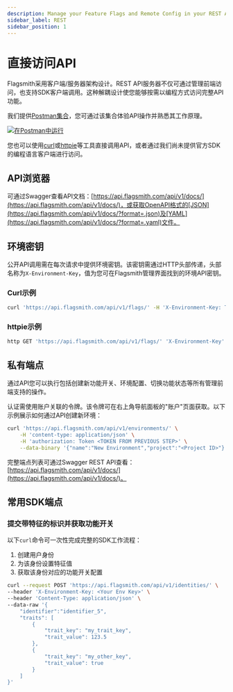 ```yaml
---
description: Manage your Feature Flags and Remote Config in your REST APIs.
sidebar_label: REST
sidebar_position: 1
---
```


# 直接访问API

Flagsmith采用客户端/服务器架构设计。REST API服务器不仅可通过管理前端访问，也支持SDK客户端调用。这种解耦设计使您能够按需以编程方式访问完整API功能。

我们提供[Postman集合](https://www.postman.com/flagsmith/workspace/flagsmith/overview)，您可通过该集合体验API操作并熟悉其工作原理。

[![在Postman中运行](https://run.pstmn.io/button.svg)](https://app.getpostman.com/run-collection/14712118-a638325a-f1f4-4570-8b4d-fd2841218dfa?action=collection%2Ffork&collection-url=entityId%3D14712118-a638325a-f1f4-4570-8b4d-fd2841218dfa%26entityType%3Dcollection%26workspaceId%3D452554eb-f581-4754-b5b8-0deabdce9f4b#?env%5BFlagsmith%20Environment%5D=W3sia2V5IjoiRmxhZ3NtaXRoIEVudmlyb25tZW50IEtleSIsInZhbHVlIjoiOEt6RVRkRGVNWTd4a3FrU2tZM0dzZyIsImVuYWJsZWQiOnRydWV9LHsia2V5IjoiYmFzZVVybCIsInZhbHVlIjoiaHR0cHM6Ly9hcGkuZmxhZ3NtaXRoLmNvbS9hcGkvdjEvIiwiZW5hYmxlZCI6dHJ1ZX0seyJrZXkiOiJJZGVudGl0eSIsInZhbHVlIjoicG9zdG1hbl91c2VyXzEyMyIsImVuYWJsZWQiOnRydWV9XQ==)

您也可以使用[curl](https://curl.haxx.se/)或[httpie](https://httpie.org/)等工具直接调用API，或者通过我们尚未提供官方SDK的编程语言客户端进行访问。

## API浏览器

可通过Swagger查看API文档：[https://api.flagsmith.com/api/v1/docs/](https://api.flagsmith.com/api/v1/docs/)，或获取OpenAPI格式的[JSON](https://api.flagsmith.com/api/v1/docs/?format=.json)及[YAML](https://api.flagsmith.com/api/v1/docs/?format=.yaml)文件。

## 环境密钥

公开API调用需在每次请求中提供环境密钥。该密钥需通过HTTP头部传递，头部名称为`X-Environment-Key`，值为您可在Flagsmith管理界面找到的环境API密钥。

### Curl示例

```bash
curl 'https://api.flagsmith.com/api/v1/flags/' -H 'X-Environment-Key: TijpMX6ajA7REC4bf5suYg'
```

### httpie示例

```bash
http GET 'https://api.flagsmith.com/api/v1/flags/' 'X-Environment-Key':'TijpMX6ajA7REC4bf5suYg'
```

## 私有端点

通过API您可以执行包括创建新功能开关、环境配置、切换功能状态等所有管理前端支持的操作。

认证需使用账户关联的令牌。该令牌可在右上角导航面板的"账户"页面获取。以下示例展示如何通过API创建新环境：

```bash
curl 'https://api.flagsmith.com/api/v1/environments/' \
    -H 'content-type: application/json' \
    -H 'authorization: Token <TOKEN FROM PREVIOUS STEP>' \
    --data-binary '{"name":"New Environment","project":"<Project ID>"}'
```

完整端点列表可通过Swagger REST API查看：[https://api.flagsmith.com/api/v1/docs/](https://api.flagsmith.com/api/v1/docs/)。

## 常用SDK端点

### 提交带特征的标识并获取功能开关

以下`curl`命令可一次性完成完整的SDK工作流程：

1. 创建用户身份
2. 为该身份设置特征值
3. 获取该身份对应的功能开关配置

```bash
curl --request POST 'https://api.flagsmith.com/api/v1/identities/' \
--header 'X-Environment-Key: <Your Env Key>' \
--header 'Content-Type: application/json' \
--data-raw '{
    "identifier":"identifier_5",
    "traits": [
        {
            "trait_key": "my_trait_key",
            "trait_value": 123.5
        },
        {
            "trait_key": "my_other_key",
            "trait_value": true
        }
    ]
}'
```